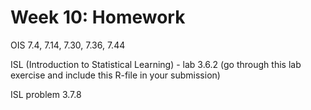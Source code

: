 # Week 10: Homework

OIS 7.4, 7.14, 7.30, 7.36, 7.44

ISL (Introduction to Statistical Learning) - lab 3.6.2 (go through this lab exercise and include this R-file in your submission)

ISL problem 3.7.8
